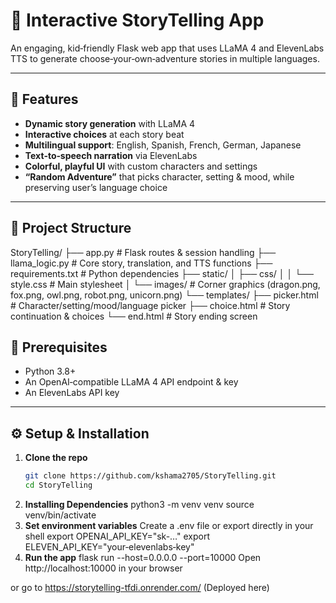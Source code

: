 # 🌈 Interactive StoryTelling App

An engaging, kid‑friendly Flask web app that uses LLaMA 4 and ElevenLabs TTS to generate choose‑your‑own‑adventure stories in multiple languages.

---

## 🚀 Features

- **Dynamic story generation** with LLaMA 4  
- **Interactive choices** at each story beat  
- **Multilingual support**: English, Spanish, French, German, Japanese  
- **Text‑to‑speech narration** via ElevenLabs  
- **Colorful, playful UI** with custom characters and settings  
- **“Random Adventure”** that picks character, setting & mood, while preserving user’s language choice  

---

## 📂 Project Structure

StoryTelling/
├── app.py               # Flask routes & session handling
├── llama_logic.py       # Core story, translation, and TTS functions
├── requirements.txt     # Python dependencies
├── static/
│   ├── css/
│   │   └── style.css    # Main stylesheet
│   └── images/          # Corner graphics (dragon.png, fox.png, owl.png, robot.png, unicorn.png)
└── templates/
    ├── picker.html      # Character/setting/mood/language picker
    ├── choice.html      # Story continuation & choices
    └── end.html         # Story ending screen


## 🔧 Prerequisites

- Python 3.8+  
- An OpenAI‑compatible LLaMA 4 API endpoint & key  
- An ElevenLabs API key  

---

## ⚙️ Setup & Installation

1. **Clone the repo**  
   ```bash
   git clone https://github.com/kshama2705/StoryTelling.git
   cd StoryTelling
2. **Installing Dependencies**
   python3 -m venv venv
   source venv/bin/activate
3. **Set environment variables**
   Create a .env file or export directly in your shell
   export OPENAI_API_KEY="sk-…"
   export ELEVEN_API_KEY="your‑elevenlabs‑key"
4. **Run the app**
   flask run --host=0.0.0.0 --port=10000
   Open http://localhost:10000 in your browser
   
  or go to https://storytelling-tfdi.onrender.com/ (Deployed here)
 

